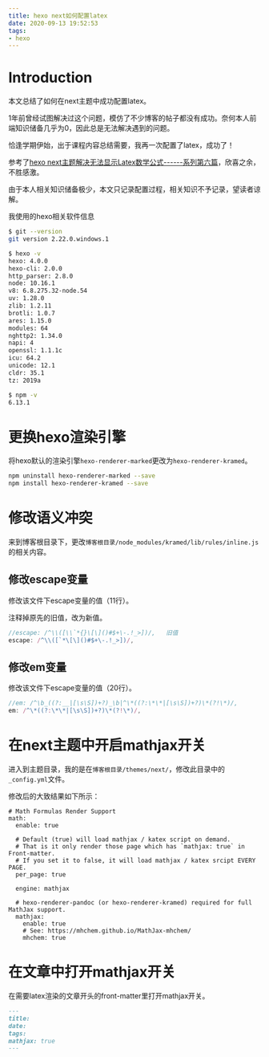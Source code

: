 ```yaml
---
title: hexo next如何配置latex
date: 2020-09-13 19:52:53
tags: 
- hexo
---
```


# Introduction

本文总结了如何在next主题中成功配置latex。

1年前曾经试图解决过这个问题，模仿了不少博客的帖子都没有成功。奈何本人前端知识储备几乎为0，因此总是无法解决遇到的问题。

恰逢学期伊始，出于课程内容总结需要，我再一次配置了latex，成功了！

参考了[hexo next主题解决无法显示Latex数学公式------系列第六篇](https://dragon-liu.github.io/2019/04/26/blog6/)，欣喜之余，不胜感激。


由于本人相关知识储备极少，本文只记录配置过程，相关知识不予记录，望读者谅解。
<!--more-->

我使用的hexo相关软件信息

```bash
$ git --version
git version 2.22.0.windows.1

$ hexo -v
hexo: 4.0.0
hexo-cli: 2.0.0
http_parser: 2.8.0
node: 10.16.1
v8: 6.8.275.32-node.54
uv: 1.28.0
zlib: 1.2.11
brotli: 1.0.7
ares: 1.15.0
modules: 64
nghttp2: 1.34.0
napi: 4
openssl: 1.1.1c
icu: 64.2
unicode: 12.1
cldr: 35.1
tz: 2019a

$ npm -v
6.13.1
```


# 更换hexo渲染引擎

将hexo默认的渲染引擎`hexo-renderer-marked`更改为`hexo-renderer-kramed`。

```bash
npm uninstall hexo-renderer-marked --save
npm install hexo-renderer-kramed --save
```

# 修改语义冲突

来到博客根目录下，更改`博客根目录/node_modules/kramed/lib/rules/inline.js`的相关内容。

## 修改escape变量

修改该文件下escape变量的值（11行）。

注释掉原先的旧值，改为新值。

```javascript
//escape: /^\\([\\`*{}\[\]()#$+\-.!_>])/,   旧值
escape: /^\\([`*\[\]()#$+\-.!_>])/,
```

## 修改em变量

修改该文件下escape变量的值（20行）。

```javascript
//em: /^\b_((?:__|[\s\S])+?)_\b|^\*((?:\*\*|[\s\S])+?)\*(?!\*)/,
em: /^\*((?:\*\*|[\s\S])+?)\*(?!\*)/,
```

# 在next主题中开启mathjax开关

进入到主题目录，我的是在`博客根目录/themes/next/`，修改此目录中的`_config.yml`文件。

修改后的大致结果如下所示：

```
# Math Formulas Render Support
math:
  enable: true

  # Default (true) will load mathjax / katex script on demand.
  # That is it only render those page which has `mathjax: true` in Front-matter.
  # If you set it to false, it will load mathjax / katex srcipt EVERY PAGE.
  per_page: true

  engine: mathjax
  
  # hexo-renderer-pandoc (or hexo-renderer-kramed) required for full MathJax support.
  mathjax:
    enable: true
    # See: https://mhchem.github.io/MathJax-mhchem/
    mhchem: true
```

# 在文章中打开mathjax开关

在需要latex渲染的文章开头的front-matter里打开mathjax开关。

```markdown
---
title: 
date: 
tags:
mathjax: true
---
```